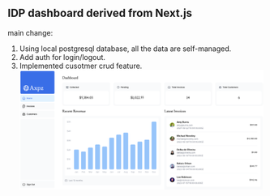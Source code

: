 ## IDP dashboard derived from Next.js
main change:
1. Using local postgresql database, all the data are self-managed.
2. Add auth for login/logout.
3. Implemented cusotmer crud feature.
![](image.png)
